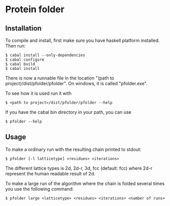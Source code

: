 Protein folder
==============

Installation
------------

To compile and install, first make sure you have haskell platform installed.
Then run:
    
    $ cabal install --only-dependencies
    $ cabal configure
    $ cabal build
    $ cabal install

There is now a runnable file in the location 
"(path to project)/dist/pfolder/pfolder". On windows, it is called 
"pfolder.exe".

To see how it is used run it with

    $ <path to project>/dist/pfolder/pfolder --help

If you have the cabal bin directory in your path, you can use
    
    $ pfolder --help


Usage
-----

To make a ordinary run with the resulting chain printed to stdout:

    $ pfolder [-l latticetype] <residues> <iterations>

The different lattice types is 2d, 2d-r, 3d, fcc (default: fcc) where 
2d-r represent the human readable result of 2d.

To make a large run of the algorithm where the chain is folded several times
you use the following command:
    
    $ pfolder large <latticetype> <residues> <iterations> <number of runs>
